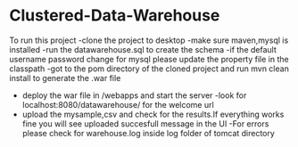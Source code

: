 # Clustered-Data-Warehouse
To run this project
-clone the project to desktop
-make sure maven,mysql is installed
-run the datawarehouse.sql to create the schema
-if the default username password change for mysql please update the property file in the classpath
-got to the pom directory of the cloned project and run mvn clean install to generate the .war file
- deploy the war file in <tomcat directory>/webapps and start the server
-look for localhost:8080/datawarehouse/ for the welcome url
- upload the mysample,csv and check for the results.If everything works fine you will see uploaded succesfull message in the UI
-For errors please check for warehouse.log inside log folder of tomcat directory
